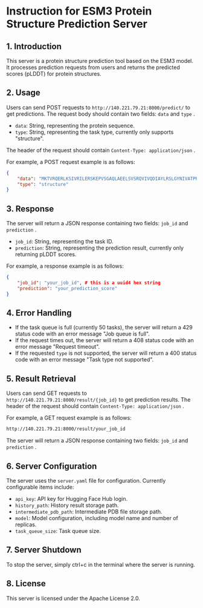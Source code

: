 # Instruction for ESM3 Protein Structure Prediction Server

## 1. Introduction

This server is a protein structure prediction tool based on the ESM3 model. It processes prediction requests from users and returns the predicted scores (pLDDT) for protein structures.

## 2. Usage

Users can send POST requests to `http://140.221.79.21:8000/predict/` to get predictions. The request body should contain two fields: `data` and `type` .

* `data`: String, representing the protein sequence.
* `type`: String, representing the task type, currently only supports "structure".

The header of the request should contain `Content-Type: application/json` .

For example, a POST request example is as follows:

```json
{
    "data": "MKTVRQERLKSIVRILERSKEPVSGAQLAEELSVSRQVIVQDIAYLRSLGYNIVATPRGYVLAGG",
    "type": "structure"
}
```

## 3. Response

The server will return a JSON response containing two fields: `job_id` and `prediction` .

* `job_id`: String, representing the task ID.
* `prediction`: String, representing the prediction result, currently only returning pLDDT scores.

For example, a response example is as follows:

```json
{
    "job_id": "your_job_id", # this is a uuid4 hex string
    "prediction": "your_prediction_score"
}
```

## 4. Error Handling

* If the task queue is full (currently 50 tasks), the server will return a 429 status code with an error message "Job queue is full".
* If the request times out, the server will return a 408 status code with an error message "Request timeout".
* If the requested `type` is not supported, the server will return a 400 status code with an error message "Task type not supported".

## 5. Result Retrieval

Users can send GET requests to `http://140.221.79.21:8000/result/{job_id}` to get prediction results. The header of the request should contain `Content-Type: application/json` .

For example, a GET request example is as follows:

```bash
http://140.221.79.21:8000/result/your_job_id
```

The server will return a JSON response containing two fields: `job_id` and `prediction` .

## 6. Server Configuration

The server uses the `server.yaml` file for configuration. Currently configurable items include:

* `api_key`: API key for Hugging Face Hub login.
* `history_path`: History result storage path.
* `intermediate_pdb_path`: Intermediate PDB file storage path.
* `model`: Model configuration, including model name and number of replicas.
* `task_queue_size`: Task queue size.

## 7. Server Shutdown

To stop the server, simply ctrl+c in the terminal where the server is running.

## 8. License

This server is licensed under the Apache License 2.0.
